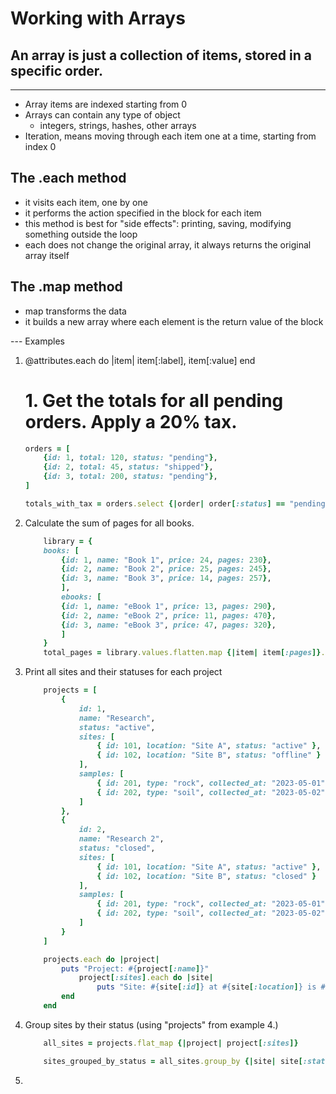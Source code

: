 # Working with Arrays

## An array is just a collection of items, stored in a specific order.

---

- Array items are indexed starting from 0
- Arrays can contain any type of object
  - integers, strings, hashes, other arrays
- Iteration, means moving through each item one at a time, starting from index 0

## The .each method

- it visits each item, one by one
- it performs the action specified in the block for each item
- this method is best for "side effects": printing, saving, modifying something outside the loop
- each does not change the original array, it always returns the original array itself

## The .map method

- map transforms the data
- it builds a new array where each element is the return value of the block

--- Examples

1.  @attributes.each do |item|
    item[:label], item[:value]
    end

    # 1. Get the totals for all pending orders. Apply a 20% tax.

    ```ruby
    orders = [
        {id: 1, total: 120, status: "pending"},
        {id: 2, total: 45, status: "shipped"},
        {id: 3, total: 200, status: "pending"},
    ]

    totals_with_tax = orders.select {|order| order[:status] == "pending"}.map {|order| order[:total] * 1.2}
    ```

2.  Calculate the sum of pages for all books.

    ```ruby
        library = {
        books: [
            {id: 1, name: "Book 1", price: 24, pages: 230},
            {id: 2, name: "Book 2", price: 25, pages: 245},
            {id: 3, name: "Book 3", price: 14, pages: 257},
            ],
            ebooks: [
            {id: 1, name: "eBook 1", price: 13, pages: 290},
            {id: 2, name: "eBook 2", price: 11, pages: 470},
            {id: 3, name: "eBook 3", price: 47, pages: 320},
            ]
        }
        total_pages = library.values.flatten.map {|item| item[:pages]}.sum
    ```

3.  Print all sites and their statuses for each project

    ```ruby
        projects = [
            {
                id: 1,
                name: "Research",
                status: "active",
                sites: [
                    { id: 101, location: "Site A", status: "active" },
                    { id: 102, location: "Site B", status: "offline" }
                ],
                samples: [
                    { id: 201, type: "rock", collected_at: "2023-05-01" },
                    { id: 202, type: "soil", collected_at: "2023-05-02" }
                ]
            },
            {
                id: 2,
                name: "Research 2",
                status: "closed",
                sites: [
                    { id: 101, location: "Site A", status: "active" },
                    { id: 102, location: "Site B", status: "closed" }
                ],
                samples: [
                    { id: 201, type: "rock", collected_at: "2023-05-01" },
                    { id: 202, type: "soil", collected_at: "2023-05-02" }
                ]
            }
        ]

        projects.each do |project|
            puts "Project: #{project[:name]}"
                project[:sites].each do |site|
                    puts "Site: #{site[:id]} at #{site[:location]} is #{site[:status]}"
            end
        end
    ```

4.  Group sites by their status (using "projects" from example 4.)

    ```ruby
        all_sites = projects.flat_map {|project| project[:sites]}

        sites_grouped_by_status = all_sites.group_by {|site| site[:status]}
    ```

5.
